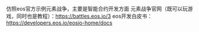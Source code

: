 仿照eos官方示例元素战争，主要是智能合约开发方面
元素战争官网（既可以玩游戏，同时也是教程）：https://battles.eos.io/3
eos开发白皮书：https://developers.eos.io/eosio-home/docs
